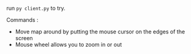 run ```py client.py``` to try.

Commands :
* Move map around by putting the mouse cursor on the edges of the screen
* Mouse wheel allows you to zoom in or out